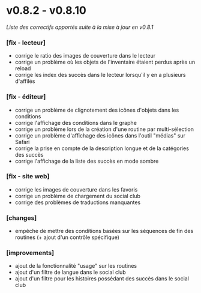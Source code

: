 # v0.8.2 - v0.8.10

_Liste des correctifs apportés suite à la mise à jour en v0.8.1_

### [fix - lecteur]
+ corrige le ratio des images de couverture dans le lecteur
+ corrige un problème où les objets de l'inventaire étaient perdus après un reload
+ corrige les index des succès dans le lecteur lorsqu'il y en a plusieurs d'affilés

### [fix - éditeur]
+ corrige un problème de clignotement des icônes d'objets dans les conditions
+ corrige l'affichage des conditions dans le graphe
+ corrige un problème lors de la création d'une routine par multi-sélection
+ corrige un problème d'affichage des icônes dans l'outil "médias" sur Safari
+ corrige la prise en compte de la description longue et de la catégories des succès
+ corrige l'affichage de la liste des succès en mode sombre

### [fix - site web]
+ corrige les images de couverture dans les favoris
+ corrige un problème de chargement du social club
+ corrige des problèmes de traductions manquantes

### [changes]
+ empêche de mettre des conditions basées sur les séquences de fin des routines (+ ajout d'un contrôle spécifique)

### [improvements]
+ ajout de la fonctionnalité "usage" sur les routines
+ ajout d'un filtre de langue dans le social club
+ ajout d'un filtre pour les histoires possédant des succès dans le social club
